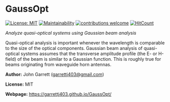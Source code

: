 GaussOpt
========

[![License: MIT](https://img.shields.io/badge/License-MIT-yellow.svg)](https://opensource.org/licenses/MIT)
[![Maintainability](https://api.codeclimate.com/v1/badges/69ee4c8b4f91685158c4/maintainability)](https://codeclimate.com/github/garrettj403/GaussOpt/maintainability)
[![contributions welcome](https://img.shields.io/badge/contributions-welcome-brightgreen.svg?style=flat)](https://github.com/dwyl/esta/issues)
[![HitCount](http://hits.dwyl.io/garrettj403/GaussOpt.svg)](http://hits.dwyl.io/garrettj403/GaussOpt)

*Analyze quasi-optical systems using Gaussian beam analysis*

Quasi-optical analysis is important whenever the wavelength is comparable to the size of the optical components. Gaussian beam analysis of quasi-optical systems assumes that the transverse amplitude profile (the E- or H-field) of the beam is similar to a Gaussian function. This is roughly true for beams originating from waveguide horn antennas.

**Author:** John Garrett (garrettj403@gmail.com)

**License:** MIT

**Webpage:** https://garrettj403.github.io/GaussOpt/
